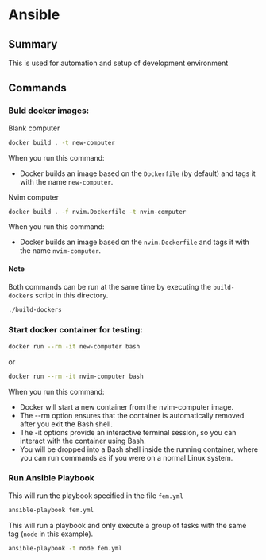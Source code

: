 # Ansible

## Summary
This is used for automation and setup of development environment

## Commands

### Buld docker images:

Blank computer
```bash
docker build . -t new-computer
```

When you run this command:
- Docker builds an image based on the `Dockerfile` (by default) and tags it with the name `new-computer`.

Nvim computer
```bash
docker build . -f nvim.Dockerfile -t nvim-computer
```

When you run this command:
- Docker builds an image based on the `nvim.Dockerfile` and tags it with the name `nvim-computer`.

#### Note

Both commands can be run at the same time by executing the `build-dockers` script in this directory.

```bash
./build-dockers
```

### Start docker container for testing:

```bash
docker run --rm -it new-computer bash
```

or

```bash
docker run --rm -it nvim-computer bash
```

When you run this command:
- Docker will start a new container from the nvim-computer image.
- The --rm option ensures that the container is automatically removed after you exit the Bash shell.
- The -it options provide an interactive terminal session, so you can interact with the container using Bash.
- You will be dropped into a Bash shell inside the running container, where you can run commands as if you were on a normal Linux system.

### Run Ansible Playbook

This will run the playbook specified in the file `fem.yml`

```bash
ansible-playbook fem.yml
```

This will run a playbook and only execute a group of tasks with the same tag (`node` in this example).

```bash
ansible-playbook -t node fem.yml
```

